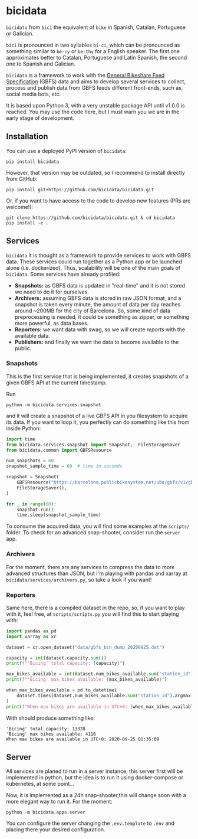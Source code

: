 # bicidata

`bicidata` from `bici` the equivalent of `bike` in Spanish, Catalan, Portuguese or Galician.  

`bici` is pronounced in two syllables `bi-ci`, which can be pronounced as something similar to
`be-cy` or `be-thy` for a English speaker. The first one approximates better to Catalan, 
Portuguese and Latin Spanish, the second one to Spanish and Galician.  

`bicidata` is a framework to work with the [General Bikeshare Feed Specification](https://github.com/NABSA/gbfs/blob/master/gbfs.md#gbfsjson) 
(GBFS) data and aims to develop several services to collect, process and publish data from GBFS 
feeds different front-ends, such as, social media bots, etc. 

It is based upon Python 3, with a very unstable package API until v1.0.0 is reached. You may
use the code here, but I must warn you we are in the early stage of development. 

## Installation

You can use a deployed PyPI version of `bicidata`: 

```
pip install bicidata
```

However, that version may be outdated, so I recommend to install directly from GitHub:

```
pip install git+https://github.com/bicidata/bicidata.git
```

Or, if you want to have access to the code to develop new features (PRs are welcome!):

```
git clone https://github.com/bicidata/bicidata.git & cd bicidata
pip install -e .
```

##  Services

`bicidata` it is thought as a framework to provide services to work with GBFS data. These 
services could run together as a Python app or be launched alone (i.e. dockerized). 
Thus, scalability will be one of the main goals of `bicidata`. Some services have already profiled:

- **Snapshots:** as GBFS data is updated in "real-time" and it is not stored we need to do it 
for ourselves. 
- **Archivers:** assuming GBFS data is stored in raw JSON format, and a snapshot is taken 
every minute, the amount of data per day reaches around ~200MB for the city of Barcelona. So,
some kind of data preprocessing is needed, it could be something as zipper, or something more 
powerful, as data bases. 
- **Reporters:** we want data with swag, so we will create _reports_  with the available data.
- **Publishers:** and finally we want the data to become available to the public. 

### Snapshots

This is the first service that is being implemented, it creates snapshots of a given GBFS API
at the current timestamp. 

Run

```
python -m bicidata.services.snapshot
``` 

and it will create a snapshot of a live GBFS API in you filesystem to acquire its data. If
you want to loop it, you perfectly can do something like this from inside Python:

```python
import time
from bicidata.services.snapshot import Snapshot,  FileStorageSaver
from bicidata.common import GBFSResource

num_snapshots = 60
snapshot_sample_time = 60  # time in seconds

snapshot = Snapshot(
    GBFSResource("https://barcelona.publicbikesystem.net/ube/gbfs/v1/gbfs.json"),
    FileStorageSaver(),
)

for _ in range(60):
    snapshot.run()   
    time.sleep(snapshot_sample_time)
``` 

To consume the acquired data, you will find some examples at the `scripts/` folder. To
check for an advanced snap-shooter, consider run the `server` app.   

### Archivers

For the moment, there are any services to compress the data to more advanced structures 
than JSON, but I'm playing with pandas and xarray at `bicidata/services/archivers.py`, 
so take a look if you want! 

### Reporters

Same here, there is a compiled dataset in the repo, so, if you want to play with it, feel
free, at `scripts/scripts.py` you will find this to start playing with: 

```python
import pandas as pd
import xarray as xr

dataset = xr.open_dataset("data/gbfs_bcn_dump_20200925.dat")

capacity = int(dataset.capacity.sum())
print(f"'Bicing' total capacity: {capacity}")

max_bikes_available = int(dataset.num_bikes_available.sum("station_id").max())
print(f"'Bicing' max bikes available: {max_bikes_available}")

when_max_bikes_available = pd.to_datetime(
    dataset.times[dataset.num_bikes_available.sum("station_id").argmax()].values
)
print(f"When max bikes are available in UTC+0: {when_max_bikes_available}")
```

With should produce something like: 

```
'Bicing' total capacity: 13328
'Bicing' max bikes available: 4116
When max bikes are available in UTC+0: 2020-09-25 01:35:09
```

## Server

All services are planed to run in a server instance, this server first will be implemented 
in python, but the idea is to run it using docker-compose or kubernetes, at some point... 

Now, it is implemented as a 24h snap-shooter,this will change soon with 
a more elegant way to run it. For the moment: 

```
python -m bicidata.apps.server
``` 

You can configure the server changing the `.env.template` to `.env` and placing there your
desired configuration. 




